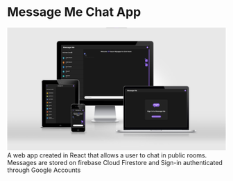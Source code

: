 # Message Me Chat App
![Website Preview](background.png)
A web app created in React that allows a user to chat in public rooms.
Messages are stored on firebase Cloud Firestore and Sign-in authenticated through Google Accounts
